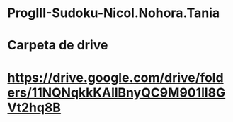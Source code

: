 # ProgIII-Sudoku-Nicol.Nohora.Tania
# Carpeta de drive
# https://drive.google.com/drive/folders/11NQNqkkKAllBnyQC9M901ll8GVt2hq8B
